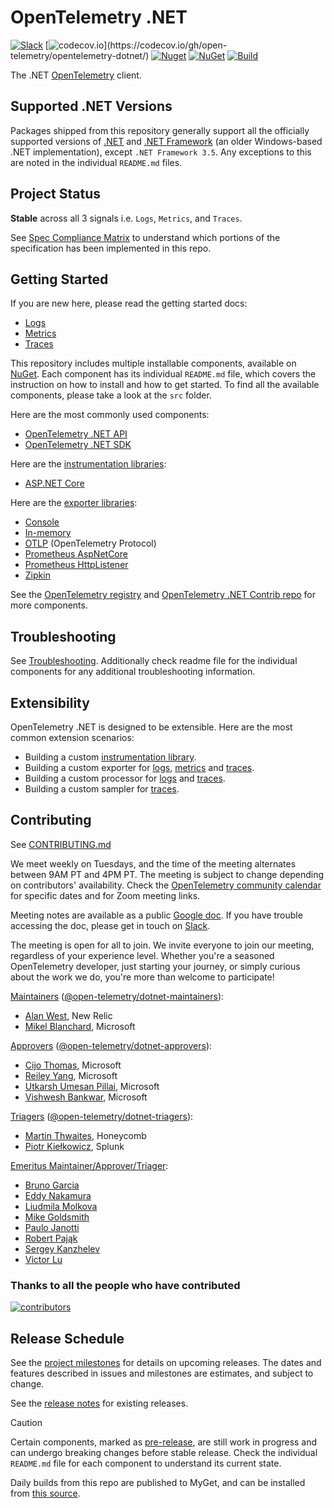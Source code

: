 # OpenTelemetry .NET

[![Slack](https://img.shields.io/badge/slack-@cncf/otel/dotnet-brightgreen.svg?logo=slack)](https://cloud-native.slack.com/archives/C01N3BC2W7Q)
[![codecov.io](https://codecov.io/gh/open-telemetry/opentelemetry-dotnet/branch/main/graphs/badge.svg?)](https://codecov.io/gh/open-telemetry/opentelemetry-dotnet/)
[![Nuget](https://img.shields.io/nuget/v/OpenTelemetry.svg)](https://www.nuget.org/profiles/OpenTelemetry)
[![NuGet](https://img.shields.io/nuget/dt/OpenTelemetry.svg)](https://www.nuget.org/profiles/OpenTelemetry)
[![Build](https://github.com/open-telemetry/opentelemetry-dotnet/actions/workflows/ci.yml/badge.svg?branch=main)](https://github.com/open-telemetry/opentelemetry-dotnet/actions/workflows/ci.yml)

The .NET [OpenTelemetry](https://opentelemetry.io/) client.

## Supported .NET Versions

Packages shipped from this repository generally support all the officially
supported versions of [.NET](https://dotnet.microsoft.com/download/dotnet) and
[.NET Framework](https://dotnet.microsoft.com/download/dotnet-framework) (an
older Windows-based .NET implementation), except `.NET Framework 3.5`.
Any exceptions to this are noted in the individual `README.md`
files.

## Project Status

**Stable** across all 3 signals i.e. `Logs`, `Metrics`, and `Traces`.

See [Spec Compliance
Matrix](https://github.com/open-telemetry/opentelemetry-specification/blob/main/spec-compliance-matrix.md)
to understand which portions of the specification has been implemented in this
repo.

## Getting Started

If you are new here, please read the getting started docs:

* [Logs](./docs/logs/README.md)
* [Metrics](./docs/metrics/README.md)
* [Traces](./docs/trace/README.md)

This repository includes multiple installable components, available on
[NuGet](https://www.nuget.org/profiles/OpenTelemetry). Each component has its
individual `README.md` file, which covers the instruction on how to install and
how to get started. To find all the available components, please take a look at
the `src` folder.

Here are the most commonly used components:

* [OpenTelemetry .NET API](./src/OpenTelemetry.Api/README.md)
* [OpenTelemetry .NET SDK](./src/OpenTelemetry/README.md)

Here are the [instrumentation
libraries](https://github.com/open-telemetry/opentelemetry-specification/blob/main/specification/glossary.md#instrumentation-library):

* [ASP.NET Core](./src/OpenTelemetry.Instrumentation.AspNetCore/README.md)

Here are the [exporter
libraries](https://github.com/open-telemetry/opentelemetry-specification/blob/main/specification/glossary.md#exporter-library):

* [Console](./src/OpenTelemetry.Exporter.Console/README.md)
* [In-memory](./src/OpenTelemetry.Exporter.InMemory/README.md)
* [OTLP](./src/OpenTelemetry.Exporter.OpenTelemetryProtocol/README.md)
  (OpenTelemetry Protocol)
* [Prometheus AspNetCore](./src/OpenTelemetry.Exporter.Prometheus.AspNetCore/README.md)
* [Prometheus HttpListener](./src/OpenTelemetry.Exporter.Prometheus.HttpListener/README.md)
* [Zipkin](./src/OpenTelemetry.Exporter.Zipkin/README.md)

See the [OpenTelemetry
registry](https://opentelemetry.io/ecosystem/registry/?language=dotnet) and
[OpenTelemetry .NET Contrib
repo](https://github.com/open-telemetry/opentelemetry-dotnet-contrib) for more
components.

## Troubleshooting

See [Troubleshooting](./src/OpenTelemetry/README.md#troubleshooting).
Additionally check readme file for the individual components for any additional
troubleshooting information.

## Extensibility

OpenTelemetry .NET is designed to be extensible. Here are the most common
extension scenarios:

* Building a custom [instrumentation
  library](./docs/trace/extending-the-sdk/README.md#instrumentation-library).
* Building a custom exporter for
  [logs](./docs/logs/extending-the-sdk/README.md#exporter),
  [metrics](./docs/metrics/extending-the-sdk/README.md#exporter) and
  [traces](./docs/trace/extending-the-sdk/README.md#exporter).
* Building a custom processor for
  [logs](./docs/logs/extending-the-sdk/README.md#processor) and
  [traces](./docs/trace/extending-the-sdk/README.md#processor).
* Building a custom sampler for
  [traces](./docs/trace/extending-the-sdk/README.md#sampler).

## Contributing

See [CONTRIBUTING.md](CONTRIBUTING.md)

We meet weekly on Tuesdays, and the time of the meeting alternates between 9AM
PT and 4PM PT. The meeting is subject to change depending on contributors'
availability. Check the [OpenTelemetry community
calendar](https://calendar.google.com/calendar/embed?src=google.com_b79e3e90j7bbsa2n2p5an5lf60%40group.calendar.google.com)
for specific dates and for Zoom meeting links.

Meeting notes are available as a public [Google
doc](https://docs.google.com/document/d/1yjjD6aBcLxlRazYrawukDgrhZMObwHARJbB9glWdHj8/edit?usp=sharing).
If you have trouble accessing the doc, please get in touch on
[Slack](https://cloud-native.slack.com/archives/C01N3BC2W7Q).

The meeting is open for all to join. We invite everyone to join our meeting,
regardless of your experience level. Whether you're a seasoned OpenTelemetry
developer, just starting your journey, or simply curious about the work we do,
you're more than welcome to participate!

[Maintainers](https://github.com/open-telemetry/community/blob/main/community-membership.md#maintainer)
([@open-telemetry/dotnet-maintainers](https://github.com/orgs/open-telemetry/teams/dotnet-maintainers)):

* [Alan West](https://github.com/alanwest), New Relic
* [Mikel Blanchard](https://github.com/CodeBlanch), Microsoft

[Approvers](https://github.com/open-telemetry/community/blob/main/community-membership.md#approver)
([@open-telemetry/dotnet-approvers](https://github.com/orgs/open-telemetry/teams/dotnet-approvers)):

* [Cijo Thomas](https://github.com/cijothomas), Microsoft
* [Reiley Yang](https://github.com/reyang), Microsoft
* [Utkarsh Umesan Pillai](https://github.com/utpilla), Microsoft
* [Vishwesh Bankwar](https://github.com/vishweshbankwar), Microsoft

[Triagers](https://github.com/open-telemetry/community/blob/main/community-membership.md#triager)
([@open-telemetry/dotnet-triagers](https://github.com/orgs/open-telemetry/teams/dotnet-triagers)):

* [Martin Thwaites](https://github.com/martinjt), Honeycomb
* [Piotr Kie&#x142;kowicz](https://github.com/Kielek), Splunk

[Emeritus
Maintainer/Approver/Triager](https://github.com/open-telemetry/community/blob/main/community-membership.md#emeritus-maintainerapprovertriager):

* [Bruno Garcia](https://github.com/bruno-garcia)
* [Eddy Nakamura](https://github.com/eddynaka)
* [Liudmila Molkova](https://github.com/lmolkova)
* [Mike Goldsmith](https://github.com/MikeGoldsmith)
* [Paulo Janotti](https://github.com/pjanotti)
* [Robert Paj&#x105;k](https://github.com/pellared)
* [Sergey Kanzhelev](https://github.com/SergeyKanzhelev)
* [Victor Lu](https://github.com/victlu)

### Thanks to all the people who have contributed

[![contributors](https://contributors-img.web.app/image?repo=open-telemetry/opentelemetry-dotnet)](https://github.com/open-telemetry/opentelemetry-dotnet/graphs/contributors)

## Release Schedule

See the [project
milestones](https://github.com/open-telemetry/opentelemetry-dotnet/milestones)
for details on upcoming releases. The dates and features described in issues and
milestones are estimates, and subject to change.

See the [release
notes](https://github.com/open-telemetry/opentelemetry-dotnet/releases) for
existing releases.

> [!CAUTION]
> Certain components, marked as
[pre-release](https://github.com/open-telemetry/opentelemetry-dotnet/blob/main/VERSIONING.md#pre-releases),
are still work in progress and can undergo breaking changes before stable
release. Check the individual `README.md` file for each component to understand its
current state.

Daily builds from this repo are published to MyGet, and can be installed from
[this source](https://www.myget.org/F/opentelemetry/api/v3/index.json).
